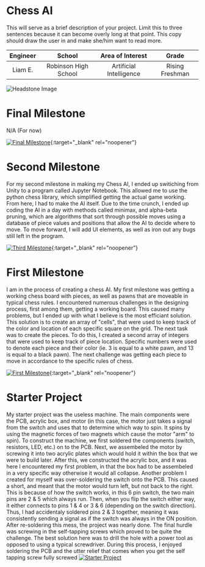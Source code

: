 ﻿# Chess AI
This will serve as a brief description of your project. Limit this to three sentences because it can become overly long at that point. This copy should draw the user in and make she/him want to read more.

| **Engineer** | **School** | **Area of Interest** | **Grade** |
|:--:|:--:|:--:|:--:|
| Liam E. | Robinson High School | Artificial Intelligence | Rising Freshman

![Headstone Image](https://bluestampengineering.com/wp-content/uploads/2016/05/improve.jpg)
  
# Final Milestone
N/A (For now) 

[![Final Milestone](https://res.cloudinary.com/marcomontalbano/image/upload/v1612573869/video_to_markdown/images/youtube--F7M7imOVGug-c05b58ac6eb4c4700831b2b3070cd403.jpg )](https://www.youtube.com/watch?v=F7M7imOVGug&feature=emb_logo "Final Milestone"){:target="_blank" rel="noopener"}

# Second Milestone
For my second milestone in making my Chess AI, I ended up switiching from Unity to a program called Jupyter Notebook. This allowed me to use the python chess library, which simplified getting the actual game working. From here, I had to make the AI itself. Due to the time crunch, I ended up coding the AI in a day with methods called minimax, and alpha-beta pruning, which are algorithms that sort through possible moves using a database of piece values and positions that allow the AI to decide where to move. To move forward, I will add UI elements, as well as iron out any bugs still left in the program.

[![Third Milestone](https://res.cloudinary.com/marcomontalbano/image/upload/v1612574014/video_to_markdown/images/youtube--y3VAmNlER5Y-c05b58ac6eb4c4700831b2b3070cd403.jpg)](https://www.youtube.com/watch?v=y3VAmNlER5Y&feature=emb_logo "Second Milestone"){:target="_blank" rel="noopener"}

# First Milestone
I am in the process of creating a chess AI. My first milestone was getting a working chess board with pieces, as well as pawns that are moveable in typical chess rules. I encountered numerous challenges in the designing process, first among them, getting a working board. This caused many problems, but I ended up with what I believe is the most efficiant solution. This solution is to create an array of "cells", that were used to keep track of the color and location of each specific square on the grid. The next task was to create the pieces. To do this, I created a second array of integers that were used to keep track of piece location. Specific numbers were used to denote each piece and their color (ie. 3 is equal to a white pawn, and 13 is equal to a black pawn). The next challenge was getting each piece to move in accordance to the specific rules of chess.

[![First Milestone](https://res.cloudinary.com/marcomontalbano/image/upload/v1612574117/video_to_markdown/images/youtube--CaCazFBhYKs-c05b58ac6eb4c4700831b2b3070cd403.jpg)](https://www.youtube.com/watch?v=CaCazFBhYKs "First Milestone"){:target="_blank" rel="noopener"}

# Starter Project
My starter project was the useless machine. The main components were the PCB, acrylic box, and motor (in this case, the motor just takes a signal from the switch and uses that to determine which way to spin. It spins by using the magnetic forces of two magnets which cause the motor "arm" to spin). To construct the machine, we first soldered the components (switch, resistors, LED, etc.) on to the PCB. Next, we assembeled the motor by screwing it into two acrylic plates which would hold it within the box that we were to build later. After this, we constructed the acrylic box, and it was here I encountered my first problem, in that the box had to be assembeled in a very specific way otherwise it would all collapse. Another problem I created for myself was over-soldering the switch onto the PCB. This caused a short, and meant that the motor would turn left, but not back to the right. This is because of how the switch works, in this 6 pin switch, the two main pins are 2 & 5 which always run. Then, when you flip the switch either way, it either connects to pins 1 & 4 or 3 & 6 (depending on the switch direction). Thus, I had accidentaly soldered pins 2 & 3 together, meaning it was consistently sending a signal as if the switch was always in the ON position. After re-soldering this mess, the project was nearly done. The final hurdle was screwing in the self-tapping screws which proved to be quite the challenge. The best solution here was to drill the hole with a power tool as opposed to using a typical screwdriver. During this process, I enjoyed soldering the PCB and the utter relief that comes when you get the self tapping screw fully screwed 
[![Starter Project](https://res.cloudinary.com/marcomontalbano/image/upload/v1656534202/video_to_markdown/images/youtube--uePsrpLJjNk-c05b58ac6eb4c4700831b2b3070cd403.jpg)](https://www.youtube.com/watch?v=uePsrpLJjNk "Starter Project")
